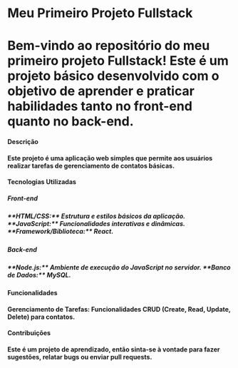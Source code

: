 <h1> Meu Primeiro Projeto Fullstack <h1>
Bem-vindo ao repositório do meu primeiro projeto Fullstack! Este é um projeto básico desenvolvido com o objetivo de aprender e praticar habilidades tanto no front-end quanto no back-end.

<h4> Descrição <h4>
Este projeto é uma aplicação web simples que permite aos usuários realizar tarefas de gerenciamento de contatos básicas.

<h4> Tecnologias Utilizadas <h4>
<h5> Front-end <h5>
**HTML/CSS:** Estrutura e estilos básicos da aplicação.
**JavaScript:** Funcionalidades interativas e dinâmicas.
**Framework/Biblioteca:** React.
<h5> Back-end <h5>
**Node.js:** Ambiente de execução do JavaScript no servidor.
**Banco de Dados:** MySQL.

<h4> Funcionalidades <h4>
Gerenciamento de Tarefas: Funcionalidades CRUD (Create, Read, Update, Delete) para contatos.

<h4> Contribuições <h4>
Este é um projeto de aprendizado, então sinta-se à vontade para fazer sugestões, relatar bugs ou enviar pull requests.
